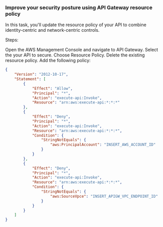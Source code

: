 ### Improve your security posture using API Gateway resource policy

In this task, you'll update the resource policy of your API to combine identity-centric and network-centric controls.

Steps:

Open the AWS Management Console and navigate to API Gateway.
Select the your API to secure.
Choose Resource Policy.
Delete the existing resource policy.
Add the following policy:

```json
{
    "Version": "2012-10-17",
    "Statement": [
        {
            "Effect": "Allow",
            "Principal": "*",
            "Action": "execute-api:Invoke",
            "Resource": "arn:aws:execute-api:*:*:*"
        },
        {
            "Effect": "Deny",
            "Principal": "*",
            "Action": "execute-api:Invoke",
            "Resource": "arn:aws:execute-api:*:*:*",
            "Condition": {
                "StringNotEquals": {
                    "aws:PrincipalAccount": "INSERT_AWS_ACCOUNT_ID"
                }
            }
        },
        {
            "Effect": "Deny",
            "Principal": "*",
            "Action": "execute-api:Invoke",
            "Resource": "arn:aws:execute-api:*:*:*",
            "Condition": {
                "StringNotEquals": {
                    "aws:SourceVpce": "INSERT_APIGW_VPC_ENDPOINT_ID"
                }
            }
        }
    ]
}
```
